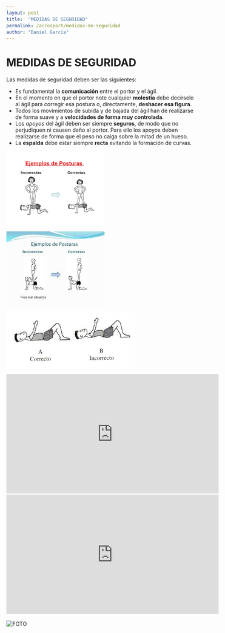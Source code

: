 ```yaml
---
layout: post
title:  "MEDIDAS DE SEGURIDAD"
permalink: /acrosport/medidas-de-seguridad
author: "Daniel García"
---
```


# MEDIDAS DE SEGURIDAD



Las medidas de seguridad deben ser las siguientes:
* Es fundamental la **comunicación** entre el portor y el ágil.
* En el momento en que el portor note cualquier **molestia** debe decírselo al ágil para corregir esa postura o, directamente, **deshacer esa figura**.
* Todos los movimientos de subida y de bajada del ágil han de realizarse de forma suave y a **velocidades de forma muy controlada**.
* Los *apoyos* del ágil deben ser siempre **seguros**, de modo que no perjudiquen ni causen daño al portor. Para ello los apoyos deben realizarse de forma que el peso no caiga sobre la mitad de un hueso.
* La **espalda** debe estar siempre **recta** evitando la formación de curvas.

![ESPALDA1](https://github.com/danieledufis/danieledufis.github.io/blob/master/images_text/acrosport_medidasdeseguridad1.png "ESPALDA 1")

![ESPALDA2](https://github.com/danieledufis/danieledufis.github.io/blob/master/images_text/acrosport_medidasdeseguridad2.jpg)

![ESPALDA3](https://github.com/danieledufis/danieledufis.github.io/blob/master/images_text/acrosport_medidasdeseguridad3.jpg)

<iframe width="560" height="315" src="https://www.youtube.com/embed/TLJ82k-aflc" frameborder="0" allow="accelerometer; autoplay; encrypted-media; gyroscope; picture-in-picture" allowfullscreen></iframe>

<!--iframe width="560" height="315" src="https://www.youtube.com/embed/8djVh2Df6ew" frameborder="0" allow="accelerometer; autoplay; encrypted-media; gyroscope; picture-in-picture" allowfullscreen></iframe-->

<iframe width="560" height="315" src="https://www.youtube.com/embed/8djVh2Df6ew" frameborder="0" allow="accelerometer; autoplay; encrypted-media; gyroscope; picture-in-picture" allowfullscreen></iframe>

![FOTO](https://github.com/danieledufis/danieledufis.github.io/blob/master/images/conozcomicuerpo_micuerpo_musculosyestiramientos_pesta%C3%B1a.jpg)
